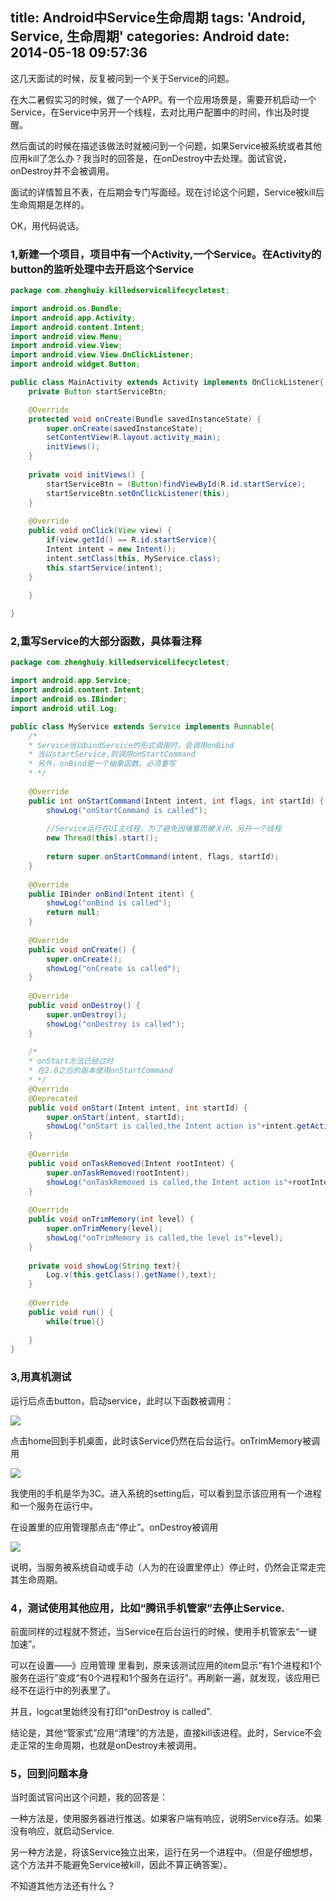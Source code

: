 title: Android中Service生命周期
tags: 'Android, Service, 生命周期'
categories: Android
date: 2014-05-18 09:57:36
---
这几天面试的时候，反复被问到一个关于Service的问题。

在大二暑假实习的时候，做了一个APP。有一个应用场景是，需要开机启动一个Service，在Service中另开一个线程，去对比用户配置中的时间，作出及时提醒。

然后面试的时候在描述该做法时就被问到一个问题，如果Service被系统或者其他应用kill了怎么办？我当时的回答是，在onDestroy中去处理。面试官说，onDestroy并不会被调用。

面试的详情暂且不表，在后期会专门写面经。现在讨论这个问题，Service被kill后生命周期是怎样的。


OK，用代码说话。

### 1,新建一个项目，项目中有一个Activity,一个Service。在Activity的button的监听处理中去开启这个Service
```Java
package com.zhenghuiy.killedservicelifecycletest;

import android.os.Bundle;
import android.app.Activity;
import android.content.Intent;
import android.view.Menu;
import android.view.View;
import android.view.View.OnClickListener;
import android.widget.Button;

public class MainActivity extends Activity implements OnClickListener{
    private Button startServiceBtn;

    @Override
    protected void onCreate(Bundle savedInstanceState) {
        super.onCreate(savedInstanceState);
        setContentView(R.layout.activity_main);
        initViews();
    }
    
    private void initViews() {
        startServiceBtn = (Button)findViewById(R.id.startService);
        startServiceBtn.setOnClickListener(this);
    }
    
    @Override
    public void onClick(View view) {
        if(view.getId() == R.id.startService){
        Intent intent = new Intent();
        intent.setClass(this, MyService.class);
        this.startService(intent);
    }
    
    }

}
```
### 2,重写Service的大部分函数，具体看注释
<!--more-->
```Java
package com.zhenghuiy.killedservicelifecycletest;

import android.app.Service;
import android.content.Intent;
import android.os.IBinder;
import android.util.Log;

public class MyService extends Service implements Runnable{
    /*
    * Service当以bindService的形式调用时，会调用onBind
    * 当以startService,则调用onStartCommand
    * 另外，onBind是一个抽象函数，必须重写
    * */
    
    @Override
    public int onStartCommand(Intent intent, int flags, int startId) {
        showLog("onStartCommand is called");
        
        //Service运行在UI主线程，为了避免因堵塞而被关闭，另开一个线程
        new Thread(this).start();
        
        return super.onStartCommand(intent, flags, startId);
    }
    
    @Override
    public IBinder onBind(Intent itent) {
        showLog("onBind is called");
        return null;
    }
    
    @Override
    public void onCreate() {
        super.onCreate();
        showLog("onCreate is called");
    }
    
    @Override
    public void onDestroy() {
        super.onDestroy();
        showLog("onDestroy is called");
    }
    
    /*
    * onStart方法已经过时
    * 在2.0之后的版本使用onStartCommand
    * */
    @Override
    @Deprecated
    public void onStart(Intent intent, int startId) {
        super.onStart(intent, startId);
        showLog("onStart is called,the Intent action is"+intent.getAction());
    }
    
    @Override
    public void onTaskRemoved(Intent rootIntent) {
        super.onTaskRemoved(rootIntent);
        showLog("onTaskRemoved is called,the Intent action is"+rootIntent.getAction());
    }
    
    @Override
    public void onTrimMemory(int level) {
        super.onTrimMemory(level);
        showLog("onTrimMemory is called,the level is"+level);
    }
    
    private void showLog(String text){
        Log.v(this.getClass().getName(),text);
    }
    
    @Override
    public void run() {
        while(true){}
    
    }
}
```
### 3,用真机测试

运行后点击button，启动service，此时以下函数被调用：

![](http://zhenghuiy-blog.qiniudn.com/1.jpg)


点击home回到手机桌面，此时该Service仍然在后台运行。onTrimMemory被调用

![](http://zhenghuiy-blog.qiniudn.com/2.jpg)

我使用的手机是华为3C。进入系统的setting后，可以看到显示该应用有一个进程和一个服务在运行中。

在设置里的应用管理那点击“停止”。onDestroy被调用

![](http://zhenghuiy-blog.qiniudn.com/3.jpg)

说明，当服务被系统自动或手动（人为的在设置里停止）停止时，仍然会正常走完其生命周期。

### 4，测试使用其他应用，比如“腾讯手机管家”去停止Service.

前面同样的过程就不赘述，当Service在后台运行的时候，使用手机管家去“一键加速”。

可以在设置——》应用管理 里看到，原来该测试应用的item显示“有1个进程和1个服务在运行”变成“有0个进程和1个服务在运行”。再刷新一遍，就发现，该应用已经不在运行中的列表里了。

并且，logcat里始终没有打印“onDestroy is called”.

结论是，其他“管家式”应用“清理”的方法是，直接kill该进程。此时，Service不会走正常的生命周期，也就是onDestroy未被调用。

### 5，回到问题本身

当时面试官问出这个问题，我的回答是：

一种方法是，使用服务器进行推送。如果客户端有响应，说明Service存活。如果没有响应，就启动Service.

另一种方法是，将该Service独立出来，运行在另一个进程中。（但是仔细想想，这个方法并不能避免Service被kill，因此不算正确答案）。

不知道其他方法还有什么？